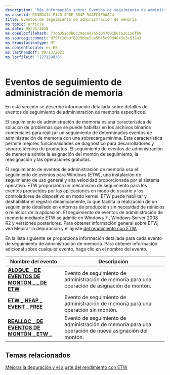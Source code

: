 ```yaml
---
description: 'Más información sobre: Eventos de seguimiento de administración de memoria'
ms.assetid: D53BD414-F140-496E-884F-5A4EC4F0AAC4
title: Eventos de seguimiento de administración de memoria
ms.topic: article
ms.date: 05/31/2018
ms.openlocfilehash: 73ca05260b6c29ecae765c047691b81a26116fb9
ms.sourcegitcommit: d75fc10b9f0825bbe5ce5045c90d4045e3c53243
ms.translationtype: MT
ms.contentlocale: es-ES
ms.lasthandoff: 09/13/2021
ms.locfileid: "127159836"
---
```

# <a name="memory-management-tracing-events"></a>Eventos de seguimiento de administración de memoria

En esta sección se describe información detallada sobre detalles de eventos de seguimiento de administración de memoria específicos.

El seguimiento de administración de memoria es una característica de solución de problemas que se puede habilitar en los archivos binarios comerciales para realizar un seguimiento de determinados eventos de administración de memoria con una sobrecarga mínima. Esta característica permite mejores funcionalidades de diagnóstico para desarrolladores y soporte técnico de productos. El seguimiento de eventos de administración de memoria admite la asignación del montón de seguimiento, la reasignación y las operaciones gratuitas.

El seguimiento de eventos de administración de memoria usa el seguimiento de eventos para Windows (ETW), una instalación de seguimiento de uso general y alta velocidad proporcionada por el sistema operativo. ETW proporciona un mecanismo de seguimiento para los eventos producidos por las aplicaciones en modo de usuario y los controladores de dispositivo en modo kernel. ETW puede habilitar y deshabilitar el registro dinámicamente, lo que facilita la realización de un seguimiento detallado en entornos de producción sin necesidad de reinicios o reinicios de la aplicación. El seguimiento de eventos de administración de memoria mediante ETW se admite en Windows 7 , Windows Server 2008 R2 y versiones posteriores. Para obtener información general sobre ETW, vea Mejorar la depuración y el ajuste [del rendimiento con ETW.](/archive/msdn-magazine/2007/april/event-tracing-improve-debugging-and-performance-tuning-with-etw)

En la lista siguiente se proporciona información detallada para cada evento de seguimiento de administración de memoria. Para obtener información adicional sobre cualquier evento, haga clic en el nombre del evento.



| Nombre del evento                                                  | Descripción                                                         |
|-------------------------------------------------------------|---------------------------------------------------------------------|
| [**ALOQUE \_ DE EVENTOS DE MONTÓN \_ \_ DE ETW**](etw-heap-event-alloc.md)     | Evento de seguimiento de administración de memoria para una operación de asignación de montón.    |
| [**ETW \_ HEAP \_ EVENT \_ FREE**](etw-heap-event-free.md)       | Evento de seguimiento de administración de memoria para una operación sin montón.          |
| [**REALLOC \_ DE EVENTOS DE MONTÓN \_ ETW \_**](etw-heap-event-realloc.md) | Evento de seguimiento de administración de memoria para una operación de nueva asignación del montón. |



 

## <a name="related-topics"></a>Temas relacionados

<dl> <dt>

[Mejorar la depuración y el ajuste del rendimiento con ETW](/archive/msdn-magazine/2007/april/event-tracing-improve-debugging-and-performance-tuning-with-etw)
</dt> </dl>

 

 

